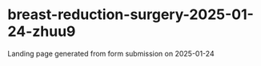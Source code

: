 # breast-reduction-surgery-2025-01-24-zhuu9
Landing page generated from form submission on 2025-01-24
